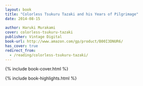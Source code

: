 ```yaml
---
layout: book
title: "Colorless Tsukuru Tazaki and his Years of Pilgrimage"
date: 2014-08-15
 
author: Haruki Murakami
cover: colorless-tsukuru-tazaki
publisher: Vintage Digital
book-url: http://www.amazon.com/gp/product/B00I3DNUR6/
has_cover: true
redirect_from:
  - /reading/colorless-tsukuru-tazaki/
---
```

{% include book-cover.html %}

{% include book-highlights.html %}
